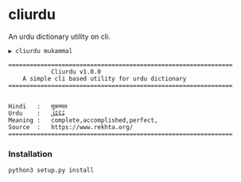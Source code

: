 # cliurdu

An urdu dictionary utility on cli.
```
▶ cliurdu mukammal

===============================================================
		    Cliurdu v1.0.0
	A simple cli based utility for urdu dictionary
===============================================================


Hindi   :	मुकम्मल
Urdu    :	مُکَمَّل
Meaning :	complete,accomplished,perfect,
Source	:  	https://www.rekhta.org/
===============================================================
```

### Installation

```
python3 setup.py install
```

